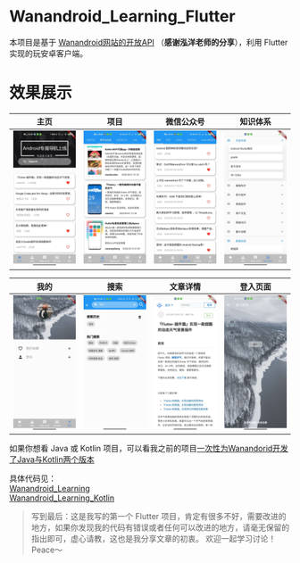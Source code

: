# Wanandroid_Learning_Flutter
本项目是基于 [Wanandroid网站的开放API](https://www.wanandroid.com/blog/show/2) （**感谢泓洋老师的分享**），利用 Flutter 实现的玩安卓客户端。


# 效果展示
|   主页    |  项目     |  微信公众号     |  知识体系     | 
|------------|-------------| -------------| -------------| 
|  <img src="https://github.com/JereChen11/Wanandroid_Learning_Flutter/raw/master/snapshot/home.jpeg" width="250"> |  <img src="https://github.com/JereChen11/Wanandroid_Learning_Flutter/raw/master/snapshot/project.jpeg" width="250"> |<img src="https://github.com/JereChen11/Wanandroid_Learning_Flutter/raw/master/snapshot/wechat.jpeg" width="250"> |<img src="https://github.com/JereChen11/Wanandroid_Learning_Flutter/raw/master/snapshot/knowledgeSystem.jpeg" width="250"> |

|   我的    | 搜索     |  文章详情     | 登入页面     | 
|------------|-------------| -------------| -------------| 
|  <img src="https://github.com/JereChen11/Wanandroid_Learning_Flutter/raw/master/snapshot/me.jpeg" width="250"> |  <img src="https://github.com/JereChen11/Wanandroid_Learning_Flutter/raw/master/snapshot/search.jpeg" width="250"> |<img src="https://github.com/JereChen11/Wanandroid_Learning_Flutter/raw/master/snapshot/article_web.jpeg" width="250"> |<img src="https://github.com/JereChen11/Wanandroid_Learning_Flutter/raw/master/snapshot/login.jpeg" width="250"> |

如果你想看 Java 或 Kotlin 项目，可以看我之前的项目[一次性为Wanandorid开发了Java与Kotlin两个版本](https://juejin.im/post/6844904098647506951)<br />

具体代码见：<br />
[Wanandroid_Learning](https://github.com/JereChen11/Wanandroid_Learning)<br />
[Wanandroid_Learning_Kotlin](https://github.com/JereChen11/Wanandroid_Learning_Kotlin)<br />

 > 写到最后：这是我写的第一个 Flutter 项目，肯定有很多不好，需要改进的地方，如果你发现我的代码有错误或者任何可以改进的地方，请毫无保留的指出即可，虚心请教，这也是我分享文章的初衷。
 欢迎一起学习讨论！Peace～
